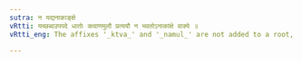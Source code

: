 ```yaml
---
sutra: न यद्यनाकाङ्क्षे
vRtti: यच्छब्दउपपदे धातोः क्त्वाणमुलौ प्रत्ययौ न भवतोऽनाकांक्षे वाक्ये ॥
vRtti_eng: The affixes '_ktva_' and '_namul_' are not added to a root, when the word '_yad_' is used, in a simple sentence, which does not depend upon another to complete the sense.

---
```

